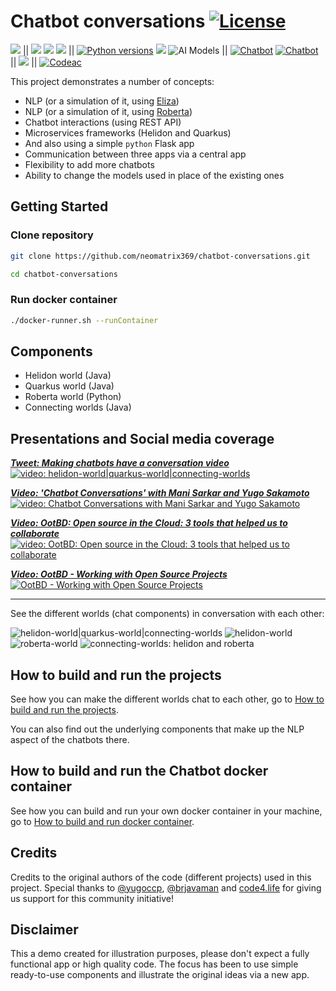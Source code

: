 # Chatbot conversations [![License](https://img.shields.io/badge/License-Apache%202.0-blue.svg)](https://opensource.org/licenses/Apache-2.0)

![](https://img.shields.io/badge/java-8_|_11-blue) || ![](https://img.shields.io/badge/powered%20by-GraalVM-brightgreen)
![](https://img.shields.io/badge/powered%20by-Helidon-lightblue)
![](https://img.shields.io/badge/powered%20by-Quarkus-salmon)
||
[![Python versions](https://img.shields.io/pypi/pyversions/nlp_profiler.svg)](https://pypi.org/project/nlp_profiler/) 
![](https://img.shields.io/badge/powered%20by-Flask-purple)
![AI Models](https://img.shields.io/badge/powered%20by%20AI%20Models%20(NLP)-Eliza%20|%20RoBERTa-lightgrey)
||
[![Chatbot](https://img.shields.io/docker/pulls/neomatrix369/chatbot.svg)](https://hub.docker.com/r/neomatrix369/chatbot)
[![Chatbot](https://img.shields.io/docker/pulls/yugoccp/chatbot.svg)](https://hub.docker.com/r/yugoccp/chatbot)
||
[![](https://img.shields.io/badge/deploys%20on-Oracle%20Cloud%20Infrastructure-crimson)](https://www.oracle.com/cloud/free/)
||
[![Codeac](https://static.codeac.io/badges/2-471206886.svg "Codeac")](https://app.codeac.io/github/yugoccp/chatbot-conversations)

This project demonstrates a number of concepts:

- NLP (or a simulation of it, using [Eliza](#Eliza))
- NLP (or a simulation of it, using [Roberta](#Roberta))
- Chatbot interactions (using REST API)
- Microservices frameworks (Helidon and Quarkus)
- And also using a simple `python` Flask app 
- Communication between three apps via a central app
- Flexibility to add more chatbots
- Ability to change the models used in place of the existing ones

## Getting Started

### Clone repository
```bash
git clone https://github.com/neomatrix369/chatbot-conversations.git

cd chatbot-conversations
```

### Run docker container
```bash
./docker-runner.sh --runContainer
```
## Components

- Helidon world (Java)
- Quarkus world (Java)
- Roberta world (Python)
- Connecting worlds (Java)
  
## Presentations and Social media coverage

_**[Tweet: Making chatbots have a conversation video](https://twitter.com/theNeomatrix369/status/1287293868376039424)**_
[![video: helidon-world|quarkus-world|connecting-worlds](https://user-images.githubusercontent.com/1570917/88921265-20fa6780-d266-11ea-8e32-9debd9dc5710.png)](https://www.youtube.com/watch?v=2daclN-yAfI&feature=youtu.be&t=2747 "Video: Chatbots talking to each other in action")

_**[Video: 'Chatbot Conversations' with Mani Sarkar and Yugo Sakamoto](https://www.youtube.com/watch?v=vhlPE7rkN_g)**_
[![video: Chatbot Conversations with Mani Sarkar and Yugo Sakamoto](https://user-images.githubusercontent.com/1570917/235550715-a469cd96-c422-4f55-ba4d-e27c9684b2ba.png)](https://www.youtube.com/watch?v=vhlPE7rkN_g "Video: 'Chatbot Conversations' with Mani Sarkar and Yugo Sakamoto")

_**[Video: OotBD: Open source in the Cloud: 3 tools that helped us to collaborate](https://www.youtube.com/watch?v=pKsh9eWFnIk)**_
[![video: OotBD: Open source in the Cloud: 3 tools that helped us to collaborate](https://github.com/neomatrix369/chatbot-conversations/assets/1570917/4c1881d5-15c8-4bb1-b564-b5669c723b9c)](https://www.youtube.com/watch?v=pKsh9eWFnIk "Video: OotBD: Open source in the Cloud: 3 tools that helped us to collaborate")

_**[Video: OotBD - Working with Open Source Projects](https://www.youtube.com/watch?v=C26049wNbtI)**_
[![OotBD - Working with Open Source Projects](https://github.com/neomatrix369/chatbot-conversations/assets/1570917/40d3ec6d-4acc-4fed-8642-6b48c70ea79f)](https://www.youtube.com/watch?v=C26049wNbtI "Video: OotBD - Working with Open Source Projects")

--- 

See the different worlds (chat components) in conversation with each other:

![helidon-world|quarkus-world|connecting-worlds](https://user-images.githubusercontent.com/1570917/87869702-9bd79e80-c999-11ea-86d0-3cfd16aa1d84.png)
![helidon-world](https://user-images.githubusercontent.com/1570917/87869761-0ab4f780-c99a-11ea-9a36-b72e09dd63d5.png)
![roberta-world](https://user-images.githubusercontent.com/1570917/87869763-0dafe800-c99a-11ea-836a-ccf269887997.png)
![connecting-worlds: helidon and roberta](https://user-images.githubusercontent.com/1570917/87869767-10aad880-c99a-11ea-919b-283b23b043c8.png)

## How to build and run the projects

See how you can make the different worlds chat to each other, go to [How to build and run the projects](./how-to-build-and-run-the-projects.md).

You can also find out the underlying components that make up the NLP aspect of the chatbots there.

## How to build and run the Chatbot docker container

See how you can build and run your own docker container in your machine, go to [How to build and run docker container](./how-to-build-and-run-docker-container.md).


## Credits

Credits to the original authors of the code (different projects) used in this project.
Special thanks to [@yugoccp](https://github.com/yugoccp), [@brjavaman](https://github.com/brjavaman) and [code4.life](https://code4.life) for giving us support for this community initiative!

## Disclaimer

This a demo created for illustration purposes, please don't expect a fully functional app or high quality code.
The focus has been to use simple ready-to-use components and illustrate the original ideas via a new app.
